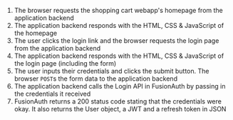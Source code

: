1. The browser requests the shopping cart webapp's homepage from the application backend
1. The application backend responds with the HTML, CSS & JavaScript of the homepage
1. The user clicks the login link and the browser requests the login page from the application backend
1. The application backend responds with the HTML, CSS & JavaScript of the login page (including the form)
1. The user inputs their credentials and clicks the submit button. The browser `POST`s the form data to the application backend
1. The application backend calls the Login API in FusionAuth by passing in the credentials it received
1. FusionAuth returns a 200 status code stating that the credentials were okay. It also returns the User object, a JWT and a refresh token in JSON